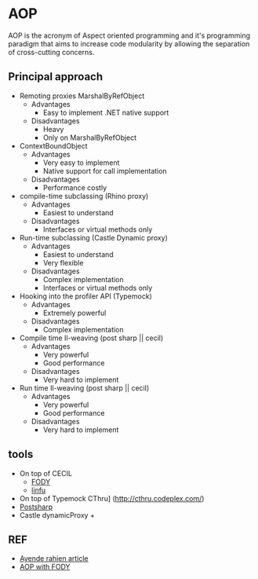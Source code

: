 # AOP
AOP is the acronym of Aspect oriented programming and it's programming paradigm that aims to increase code modularity by allowing the separation of cross-cutting concerns.

## Principal approach
+ Remoting proxies MarshalByRefObject
  + Advantages
    + Easy to implement .NET native support
  + Disadvantages
    + Heavy
	+ Only on MarshalByRefObject
+ ContextBoundObject
  + Advantages
    + Very easy to implement
	+ Native support for call implementation
  + Disadvantages
    + Performance costly
+ compile-time subclassing (Rhino proxy)
  + Advantages
    + Easiest to understand
  + Disadvantages
    + Interfaces or virtual methods only
+ Run-time subclassing (Castle Dynamic proxy)
  + Advantages
    + Easiest to understand
	+ Very flexible
  + Disadvantages
    + Complex implementation
	+ Interfaces or virtual methods only
+ Hooking into the profiler API (Typemock)
  + Advantages
    + Extremely powerful 
  + Disadvantages
    + Complex implementation
+ Compile time Il-weaving (post sharp || cecil)
  + Advantages
    + Very powerful 
	+ Good performance
  + Disadvantages
    + Very hard to implement
+ Run time Il-weaving (post sharp || cecil)
  + Advantages
    + Very powerful 
	+ Good performance
  + Disadvantages
    + Very hard to implement

## tools
+ On top of CECIL
  + [FODY](https://github.com/Fody/Fody)
  + [linfu](https://github.com/philiplaureano/LinFu)
+ On top of Typemock CThru] (http://cthru.codeplex.com/)
+ [Postsharp](https://www.postsharp.net/)
+ Castle dynamicProxy
  + 

## REF
+ [Ayende rahien article](http://ayende.com/blog/2615/7-approaches-for-aop-in-net)
+ [AOP with FODY](http://simoncropp.com/simpleaopwithfody)